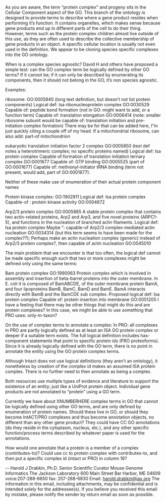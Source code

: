 As you are aware, the term “protein complex” and progeny sits in the Cellular Component aspect of the GO. This branch of the ontology is designed to provide terms to describe where a gene product resides when performing it’s function. It contains organelles, which makes sense because gene products end up in different parts of the cell to do their thing. 
However, terms such as the protein complex children almost live outside of this use, as they are often used to describe the collective membership of  gene products in an object.  A specific  cellular location is usually not even used in the definition.
We appear to be cloning species specific complexes into the GO ontology.

When is a complex  species agnostic?
David H and others have proposed a simple test: can the GO complex term be logically defined by other GO terms? If it cannot be; if it can only be described by enumerating its components, then it should not belong in the GO, it’s non species agnostic.

Examples:

ribosome: GO:0005840 (long text definition, but doesn’t not list protein components)
Logical def:
 Isa ribonucleoproteiin complex GO:0030529
 Capable of: peptide bond formation  (not in GO: might want to add, or a function term)
 Capable of: translation elongation GO:0006414  (note: smaller ribosome subunit would be capable of: translation initiation and pre-initiation complex formation)
 There may be for that can be added here, I”m just quickly citing a couple off of my head.
If a mitochondrial ribosome, can also add: part-of mitochondrion

eukaryotic translation initiation factor 2 complex  GO:0005850 (text def notes a heterotrimeric complex; no specific proteins named)
Logical def:
 Isa protein complex
 Capable of:formation of translation initiation ternary complex GO:0001677
 Capable of: GTP binding  GO:0005525 (part of GO:0001677)
 Capable of: methionyl-initiator tRNA binding (term not present, would add, part of GO:0001677).

Neither of these make use of enumeration of their actual protein component names

Protein kinase complex: GO:1902911
Logical def:
Isa protein complex
Capable-of : protein kinase activity GO:0004672

Arp2/3 protein complex GO:0005885
A stable protein complex that contains two actin-related proteins, Arp2 and Arp3, and five novel proteins (ARPC1-5), and functions in the nucleation of branched actin filaments.
Logical def:
Isa  protein complex
Maybe “: capable-of Arp2/3 complex-mediated actin nucleation GO:0034314 (but this term seems to have been made for the complex??); Perhaps make an actin nucleation complex (generic) instead of Arp2/3 protein complex?, then capable of actin nucleation GO:0045010 

The main problem that we encounter is that too often, the logical def cannot be made specific enough such that two or more complexes might be defined only using the same terms:

Bam protein complex GO:1990063
Protein complex which is involved in assembly and insertion of beta-barrel proteins into the outer membrane. In E. coli it is composed of BamABCDE, of the outer membrane protein BamA, and four lipoproteins BamB, BamC, BamD and BamE. BamA interacts directly with BamB and the BamCDE sub complex.
Proposed logical def: 
Isa protein complex
Capable of:  protein insertion into membrane GO:0051205 I have a feeling that there may be other things that might do this and are protein complexes?
In this case, we might be able to use something that PRO uses: only-in-taxon?


On the use of complex terms to annotate a complex:
 In PRO: all complexes in PRO are partly logically defined as at least an ISA GO protein complex or deeper if a suitable term exists. The full logical definition includes has-component statements that point to specific protein ids (PRO proteoforms). Since it is already logically defined with the GO term, there is no point in annotate the entity  using the GO protein complex terms.

Although Intact does not use logical definitions (they aren’t an ontology), it nonetheless by creation of the complex id makes an assumed ISA protein complex. There is no further need to then annotate as being a complex. 

Both resources use multiple types of evidence and literature to support the existence of an entity; just like a UniProt protein object. Individual gene products are not annotated to “protein” using a GO term. 

Currently we have about  XNUMBERHERE complex terms in GO that cannot be logically defined using other GO terms, and are only defined by enumeration of protein names. Should these live in GO, or should they become IntACT/PRO complexes and thus become annotation objects, no different than any other gene product? They could have CC GO annotations (do they reside in the cytoplasm, nucleus, etc.), and any other specific function/process terms described by whatever paper is used for the annotations. 


How would  one annotate that a protein is a member of a complex (contributes-to)?
  Could use cc to protein complex with contributes-to, and then put a specific complex id (intact or PRO) in column 16?


-- 
Harold J Drabkin, Ph.D.
Senior Scientific Curator
Mouse Genome Informatics
The Jackson Laboratory
600 Main Street
Bar Harbor, ME 04609
voice:207-288-6650
fax: 207-288-6830
Email: harold.drabkin@jax.org
The information in this email, including attachments, may be confidential and is intended solely for the addressee(s). If you believe you received this email by mistake, please notify the sender by return email as soon as possible.
